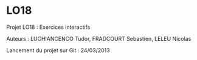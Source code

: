 LO18
====

Projet LO18 : Exercices interactifs

Auteurs : LUCHIANCENCO Tudor, FRADCOURT Sebastien, LELEU Nicolas

Lancement du projet sur Git : 24/03/2013
